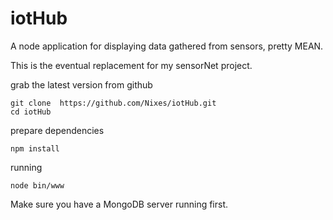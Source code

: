 # iotHub
A node application for displaying data gathered from sensors, pretty MEAN.

This is the eventual replacement for my sensorNet project.

grab the latest version from github
```
git clone  https://github.com/Nixes/iotHub.git
cd iotHub
```

prepare dependencies
```
npm install
```

running
```
node bin/www
```

Make sure you have a MongoDB server running first.

